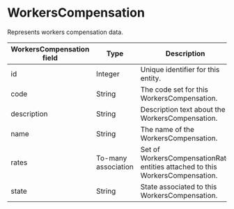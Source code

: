 # WorkersCompensation

Represents workers compensation data.

| **WorkersCompensation field** | **Type** | **Description** | **Not null** | **Read-only** |
| --- | --- | --- | --- | --- |
| id | Integer | Unique identifier for this entity. | X | X |
| code | String | The code set for this WorkersCompensation. | X | |
| description | String | Description text about the WorkersCompensation. | | |
| name | String | The name of the WorkersCompensation. | | |
| rates | To-many association | Set of WorkersCompensationRate entities attached to this WorkersCompensation. | | |
| state | String | State associated to this WorkersCompensation. | | |

